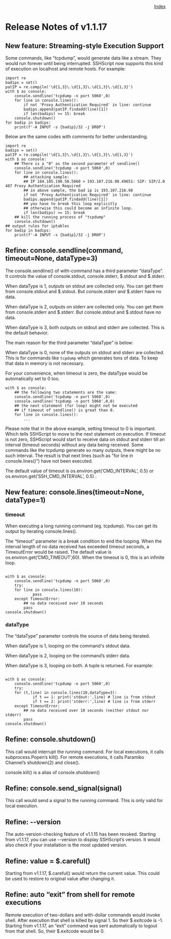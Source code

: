 <div style="text-align:right"><a href="./index">Index</a></div>

# Release Notes of v1.1.17

## New feature: Streaming-style Execution Support

Some commands, like “tcpdump”, would generate data like a stream. They would run forever until being interrupted. SSHScript now supports this kind of execution on localhost and remote hosts. For example:

```
import re
badips = set()
patIP = re.compile('\d{1,3}\.\d{1,3}\.\d{1,3}\.\d{1,3}')
with $ as console:
    console.sendline('tcpdump -n port 5060',0)
    for line in console.lines():
        if not 'Proxy Authentication Required' in line: continue
        badips.append(patIP.findadd(line)[1])
        if len(badips) >= 15: break
    console.shutdown()
for badip in badips:
    print(f'-A INPUT -s {badip}/32 -j DROP')

```

Below are the same codes with comments for better understanding.

```
import re
badips = set()
patIP = re.compile('\d{1,3}\.\d{1,3}\.\d{1,3}\.\d{1,3}')
with $ as console:
    ## There is a "0" as the second parameter of sendline()
    console.sendline('tcpdump -n port 5060',0)
    for line in console.lines():
        ## attacking sample: 
        ## IP 184.105.190.50.5060 > 193.107.216.98.49651: SIP: SIP/2.0 407 Proxy Authentication Required
        ## in above sample, the bad ip is 193.107.216.98
        if not 'Proxy Authentication Required' in line: continue
        badips.append(patIP.findadd(line)[1])
        ## you have to break this loop explicitly
        ## otherwise this could become an infinite loop.
        if len(badips) >= 15: break
    ## kill the running process of "tcpdump"
    console.shutdown()
## output rules for iptables
for badip in badips:
    print(f'-A INPUT -s {badip}/32 -j DROP')
```

## Refine: console.sendline(command, timeout=None, dataType=3)

The console.sendline() of with-command  has a third parameter “dataType”. It controls the value of console.stdout, console.stderr, $.stdout and $.stderr. 

When dataType is 1, outputs on stdout are collected only. You can get them from console.stdout and $.stdout. But console.stderr and $.stderr have no data.

When dataType is 2, outputs on stderr are collected only. You can get them from console.stderr and $.stderr. But console.stdout and $.stdout have no data.

When dataType is 3, both outputs on stdout and stderr are collected. This is the default behavior. 

The main reason for the third parameter “dataType” is below:

When dataType is 0, none of the outputs on stdout and stderr are collected. This is for commands like `tcpdump` which generates tons of data. To keep that data in memory is not necessary.

For your convenience, when timeout is zero, the dataType would be automatically set to 0 too. 

```
with $ as console:
    ## the following two statements are the same:
    console.sendline('tcpdump -n port 5060',0)
    console.sendline('tcpdump -n port 5060',0,0)
    ## the next statement (for loop) might not be executed 
    ## if timeout of sendline() is great than 0.
    for line in console.lines():
        ...
```

Please note that in the above example, setting timeout to 0 is important. Which tells SSHScript to move to the next statement on execution. If timeout is not zero, SSHScript would start to receive data on stdout and stderr till an interval (timeout seconds) without any data being received. Some commands like the tcpdump generate so many outputs, there might be no such interval. The result is that next lines (such as “for line in console.lines()”) have not been executed.

The default value of timeout is os.environ.get(’CMD_INTERVAL’, 0.5) or os.environ.get(’SSH_CMD_INTERVAL’, 0.5) . 

## New feature: console.lines(timeout=None, dataType=1)

### timeout

When executing a long running command (eg. tcpdump). You can get its output by iterating console.lines(). 

The “timeout” parameter is a break condition to end the looping. When the interval length of no data received has exceeded timeout seconds, a TimeoutError would be raised. The default value is os.environ.get(’CMD_TIMEOUT’,60). When the timeout is 0, this is an infinite loop.

```

with $ as console:
    console.sendline('tcpdump -n port 5060',0)
    try:
	for line in console.lines(10):
            pass
    except TimeoutError:
        ## no data received over 10 seconds
        pass
console.shutdown()

```

### dataType

The “dataType” parameter controls the source of data being iterated.

When dataType is 1, looping on the command's stdout data.

When dataType is 2, looping on the command’s stderr data.

When dataType is 3, looping on both. A tuple is returned. For example:

```

with $ as console:
    console.sendline('tcpdump -n port 5060',0)
    try:
	for (t,line) in console.lines(10,dataType=3):
            if t == 1: print('stdout:',line) # line is from stdout
            if t == 2: print('stderr:',line) # line is from stderr
    except TimeoutError:
        ## no data received over 10 seconds (neither stdout nor stderr)
        pass
console.shutdown()
```

## Refine: console.shutdown()

This call would interrupt the running command. For local executions, it calls subprocess.Popen’s kill(). For remote executions, it calls Paramiko Channel’s shutdown(2) and close().

console.kill() is a alias of console.shutdown()

## Refine: console.send_signal(signal)

This call would send a signal to the running command. This is only valid for local execution.

## Refine: \-\-version

The auto-version-checking feature of v1.1.15 has been revoked. Starting from v1.1.17, you can use \-\-version to display SSHScript’s version. It would also check if your installation is the most updated version.

## Refine: value = $.careful()

Starting from v1.1.17, $.careful() would return the current value. This could be used to restore to original value after changing it.

## Refine: auto “exit” from shell for remote executions

Remote execution of two-dollars and with-dollar commands would invoke shell. After execution that shell is killed by signal 1. So their \$.exitcode is -1. Starting from v1.1.17, an “exit” command was sent automatically to logout from that shell. So, their \$.exitcode would be 0.
